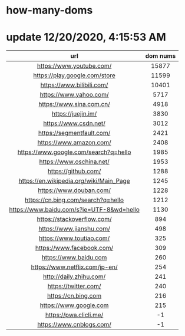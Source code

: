 # how-many-doms

# update 12/20/2020, 4:15:53 AM

url | dom nums
:-: | :-:
https://www.youtube.com/ | 15877
https://play.google.com/store | 11599
https://www.bilibili.com/ | 10401
https://www.yahoo.com/ | 5717
https://www.sina.com.cn/ | 4918
https://juejin.im/ | 3830
https://www.csdn.net/ | 3012
https://segmentfault.com/ | 2421
https://www.amazon.com/ | 2408
https://www.google.com/search?q=hello | 1985
https://www.oschina.net/ | 1953
https://github.com/ | 1288
https://en.wikipedia.org/wiki/Main_Page | 1245
https://www.douban.com/ | 1228
https://cn.bing.com/search?q=hello | 1212
https://www.baidu.com/s?ie=UTF-8&wd=hello | 1130
https://stackoverflow.com/ | 894
https://www.jianshu.com/ | 498
https://www.toutiao.com/ | 325
https://www.facebook.com/ | 309
https://www.baidu.com | 260
https://www.netflix.com/jp-en/ | 254
http://daily.zhihu.com/ | 241
https://twitter.com/ | 240
https://cn.bing.com | 216
https://www.google.com | 215
https://pwa.clicli.me/ | -1
https://www.cnblogs.com/ | -1
